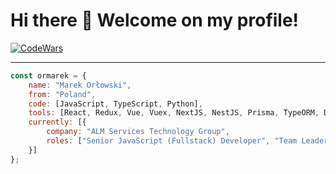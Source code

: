 # Hi there 👋 Welcome on my profile!

[![CodeWars](https://www.codewars.com/users/ormarek/badges/micro)](https://www.codewars.com/users/ormarek/)

---

```javascript
const ormarek = {
    name: "Marek Orłowski",
    from: "Poland",
    code: [JavaScript, TypeScript, Python],
    tools: [React, Redux, Vue, Vuex, NextJS, NestJS, Prisma, TypeORM, Docker, GraphQL, Django, FastAPI, AWS, Terraform],
    currently: [{
        company: "ALM Services Technology Group",
        roles: ["Senior JavaScript (Fullstack) Developer", "Team Leader"]
    }]
};
```
